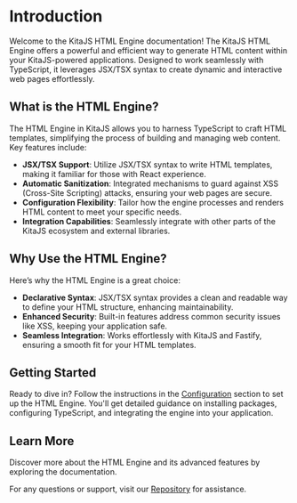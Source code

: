 # Introduction

Welcome to the KitaJS HTML Engine documentation! The KitaJS HTML Engine offers a
powerful and efficient way to generate HTML content within your KitaJS-powered
applications. Designed to work seamlessly with TypeScript, it leverages JSX/TSX
syntax to create dynamic and interactive web pages effortlessly.

## What is the HTML Engine?

The HTML Engine in KitaJS allows you to harness TypeScript to craft HTML
templates, simplifying the process of building and managing web content. Key
features include:

- **JSX/TSX Support**: Utilize JSX/TSX syntax to write HTML templates, making it
  familiar for those with React experience.
- **Automatic Sanitization**: Integrated mechanisms to guard against XSS
  (Cross-Site Scripting) attacks, ensuring your web pages are secure.
- **Configuration Flexibility**: Tailor how the engine processes and renders
  HTML content to meet your specific needs.
- **Integration Capabilities**: Seamlessly integrate with other parts of the
  KitaJS ecosystem and external libraries.

## Why Use the HTML Engine?

Here’s why the HTML Engine is a great choice:

- **Declarative Syntax**: JSX/TSX syntax provides a clean and readable way to
  define your HTML structure, enhancing maintainability.
- **Enhanced Security**: Built-in features address common security issues like
  XSS, keeping your application safe.
- **Seamless Integration**: Works effortlessly with KitaJS and Fastify, ensuring
  a smooth fit for your HTML templates.

## Getting Started

Ready to dive in? Follow the instructions in the
[Configuration](./configuration.md) section to set up the HTML Engine. You'll
get detailed guidance on installing packages, configuring TypeScript, and
integrating the engine into your application.

## Learn More

Discover more about the HTML Engine and its advanced features by exploring the
documentation.

For any questions or support, visit our
[Repository](https://github.com/kitajs/kitajs) for assistance.
